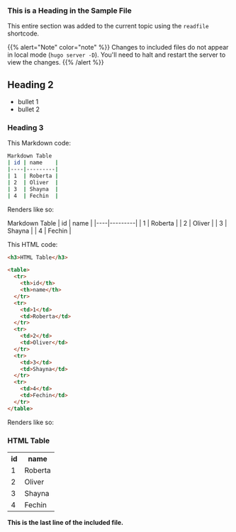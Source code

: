 ### This is a Heading in the Sample File

This entire section was added to the current topic using the `readfile` shortcode.

{{% alert="Note" color="note" %}}
Changes to included files do not appear in local mode (`hugo server -D`).
You'll need to halt and restart the server to view the changes.
{{% /alert %}}

## Heading 2

- bullet 1
- bullet 2

### Heading 3

This Markdown code:

```sh {class="command-line" data-prompt="$"}
Markdown Table
| id | name    |
|----|---------|
| 1  | Roberta |
| 2  | Oliver  |
| 3  | Shayna  |
| 4  | Fechin  |
```

Renders like so:

Markdown Table
| id | name |
|----|---------|
| 1 | Roberta |
| 2 | Oliver |
| 3 | Shayna |
| 4 | Fechin |

This HTML code:

```html
<h3>HTML Table</h3>

<table>
  <tr>
    <th>id</th>
    <th>name</th>
  </tr>
  <tr>
    <td>1</td>
    <td>Roberta</td>
  </tr>
  <tr>
    <td>2</td>
    <td>Oliver</td>
  </tr>
  <tr>
    <td>3</td>
    <td>Shayna</td>
  </tr>
  <tr>
    <td>4</td>
    <td>Fechin</td>
  </tr>
</table>
```

Renders like so:

<h3>HTML Table</h3>

<table>
  <tr>
    <th>id</th>
    <th>name</th>
  </tr>
  <tr>
    <td>1</td>
    <td>Roberta</td>
  </tr>
  <tr>
    <td>2</td>
    <td>Oliver</td>
  </tr>
  <tr>
    <td>3</td>
    <td>Shayna</td>
  </tr>
  <tr>
    <td>4</td>
    <td>Fechin</td>
  </tr>
</table>

**This is the last line of the included file.**

